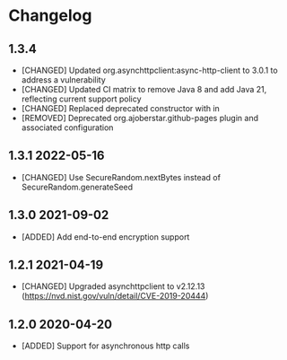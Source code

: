 # Changelog

## 1.3.4

- [CHANGED] Updated org.asynchttpclient:async-http-client to 3.0.1 to address a vulnerability
- [CHANGED] Updated CI matrix to remove Java 8 and add Java 21, reflecting current support policy
- [CHANGED] Replaced deprecated  constructor with  in 
- [REMOVED] Deprecated org.ajoberstar.github-pages plugin and associated configuration

## 1.3.1 2022-05-16

- [CHANGED] Use SecureRandom.nextBytes instead of SecureRandom.generateSeed

## 1.3.0 2021-09-02

- [ADDED] Add end-to-end encryption support

## 1.2.1 2021-04-19

- [CHANGED] Upgraded asynchttpclient to v2.12.13 (https://nvd.nist.gov/vuln/detail/CVE-2019-20444)

## 1.2.0 2020-04-20

- [ADDED] Support for asynchronous http calls
